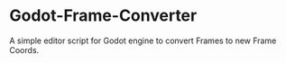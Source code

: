 # Godot-Frame-Converter
A simple editor script for Godot engine to convert Frames to new Frame Coords.
